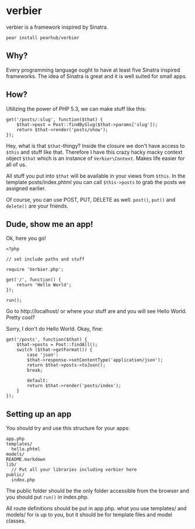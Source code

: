 verbier
=======

verbier is a framework inspired by Sinatra.

	pear install pearhub/verbier

## Why?
Every programming language ought to have at least five Sinatra inspired frameworks.
The idea of Sinatra is great and it is well suited for small apps.

## How?
Utilizing the power of PHP 5.3, we can make stuff like this:

	get('/posts/:slug', function($that) {
		$that->post = Post::findBySlug($that->params['slug']);
		return $that->render('posts/show');
	});
	
Hey, what is that `$that`-thingy? Inside the closure we don't have access to `$this` and stuff like that. Therefore I have this crazy hacky macky context object `$that` which is an instance of `Verbier\Context`.  Makes life easier for all of us.

All stuff you put into `$that` will be available in your views from `$this`. In the template posts/index.phtml you can call `$this->posts` to grab the posts we assigned earlier.

Of course, you can use POST, PUT, DELETE as well. `post()`, `put()` and `delete()` are your friends.

## Dude, show me an app!
Ok, here you go!

	<?php
	
	// set include paths and stuff
	
	require 'Verbier.php';
	
	get('/', function() {
		return 'Hello World';
	});
	
	run();

Go to http://localhost/ or where your stuff are and you will see Hello World. Pretty cool?

Sorry, I don't do Hello World. Okay, fine:

	get('/posts', function($that) {
		$that->posts = Post::findAll();
		switch ($that->getFormat()) {
			case 'json':
			$that->response->setContentType('application/json');
			return $that->posts->toJson();
			break;
			
			default:
			return $that->render('posts/index');
		}
	});

## Setting up an app
You should try and use this structure for your apps:

	app.php
	templates/
	  hello.phtml
	models/
	README.markdown
	lib/
	  // Put all your libraries including verbier here
	public/
	  index.php

The public folder should be the only folder accessible from the browser and you should put `run()` in index.php.

All route definitions should be put in app.php. what you use templates/ and models/ for is up to you, but it should be for template files and model classes.




